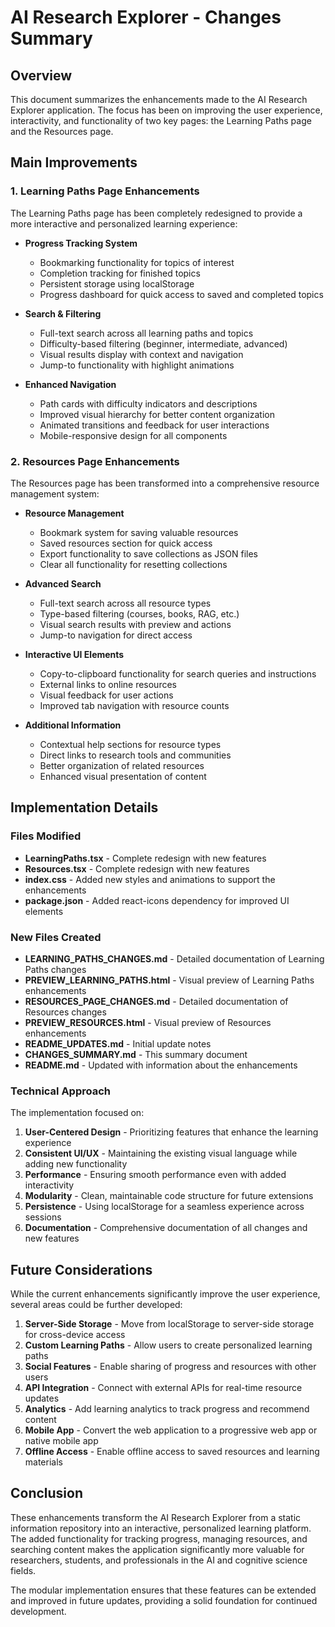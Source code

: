 # AI Research Explorer - Changes Summary

## Overview

This document summarizes the enhancements made to the AI Research Explorer application. The focus has been on improving the user experience, interactivity, and functionality of two key pages: the Learning Paths page and the Resources page.

## Main Improvements

### 1. Learning Paths Page Enhancements

The Learning Paths page has been completely redesigned to provide a more interactive and personalized learning experience:

- **Progress Tracking System**
  - Bookmarking functionality for topics of interest
  - Completion tracking for finished topics
  - Persistent storage using localStorage
  - Progress dashboard for quick access to saved and completed topics

- **Search & Filtering**
  - Full-text search across all learning paths and topics
  - Difficulty-based filtering (beginner, intermediate, advanced)
  - Visual results display with context and navigation
  - Jump-to functionality with highlight animations

- **Enhanced Navigation**
  - Path cards with difficulty indicators and descriptions
  - Improved visual hierarchy for better content organization
  - Animated transitions and feedback for user interactions
  - Mobile-responsive design for all components

### 2. Resources Page Enhancements

The Resources page has been transformed into a comprehensive resource management system:

- **Resource Management**
  - Bookmark system for saving valuable resources
  - Saved resources section for quick access
  - Export functionality to save collections as JSON files
  - Clear all functionality for resetting collections

- **Advanced Search**
  - Full-text search across all resource types
  - Type-based filtering (courses, books, RAG, etc.)
  - Visual search results with preview and actions
  - Jump-to navigation for direct access

- **Interactive UI Elements**
  - Copy-to-clipboard functionality for search queries and instructions
  - External links to online resources
  - Visual feedback for user actions
  - Improved tab navigation with resource counts

- **Additional Information**
  - Contextual help sections for resource types
  - Direct links to research tools and communities
  - Better organization of related resources
  - Enhanced visual presentation of content

## Implementation Details

### Files Modified

- **LearningPaths.tsx** - Complete redesign with new features
- **Resources.tsx** - Complete redesign with new features
- **index.css** - Added new styles and animations to support the enhancements
- **package.json** - Added react-icons dependency for improved UI elements

### New Files Created

- **LEARNING_PATHS_CHANGES.md** - Detailed documentation of Learning Paths changes
- **PREVIEW_LEARNING_PATHS.html** - Visual preview of Learning Paths enhancements
- **RESOURCES_PAGE_CHANGES.md** - Detailed documentation of Resources changes
- **PREVIEW_RESOURCES.html** - Visual preview of Resources enhancements
- **README_UPDATES.md** - Initial update notes
- **CHANGES_SUMMARY.md** - This summary document
- **README.md** - Updated with information about the enhancements

### Technical Approach

The implementation focused on:

1. **User-Centered Design** - Prioritizing features that enhance the learning experience
2. **Consistent UI/UX** - Maintaining the existing visual language while adding new functionality
3. **Performance** - Ensuring smooth performance even with added interactivity
4. **Modularity** - Clean, maintainable code structure for future extensions
5. **Persistence** - Using localStorage for a seamless experience across sessions
6. **Documentation** - Comprehensive documentation of all changes and new features

## Future Considerations

While the current enhancements significantly improve the user experience, several areas could be further developed:

1. **Server-Side Storage** - Move from localStorage to server-side storage for cross-device access
2. **Custom Learning Paths** - Allow users to create personalized learning paths
3. **Social Features** - Enable sharing of progress and resources with other users
4. **API Integration** - Connect with external APIs for real-time resource updates
5. **Analytics** - Add learning analytics to track progress and recommend content
6. **Mobile App** - Convert the web application to a progressive web app or native mobile app
7. **Offline Access** - Enable offline access to saved resources and learning materials

## Conclusion

These enhancements transform the AI Research Explorer from a static information repository into an interactive, personalized learning platform. The added functionality for tracking progress, managing resources, and searching content makes the application significantly more valuable for researchers, students, and professionals in the AI and cognitive science fields.

The modular implementation ensures that these features can be extended and improved in future updates, providing a solid foundation for continued development.
